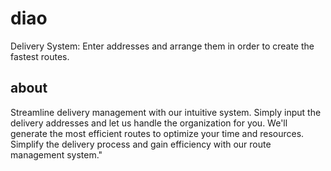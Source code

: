 # diao
Delivery System: Enter addresses and arrange them in order to create the fastest routes.

## about
Streamline delivery management with our intuitive system. Simply input the delivery addresses and let us handle the organization for you. We'll generate the most efficient routes to optimize your time and resources. Simplify the delivery process and gain efficiency with our route management system."
